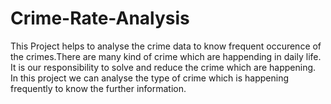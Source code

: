 # Crime-Rate-Analysis
This Project helps to analyse the crime data to know frequent occurence of the crimes.There are many kind of crime which are happending in daily life. It is our responsibility to solve and reduce the crime which are happening. In this project we can analyse the type of crime which is happening frequently to know the further information.
